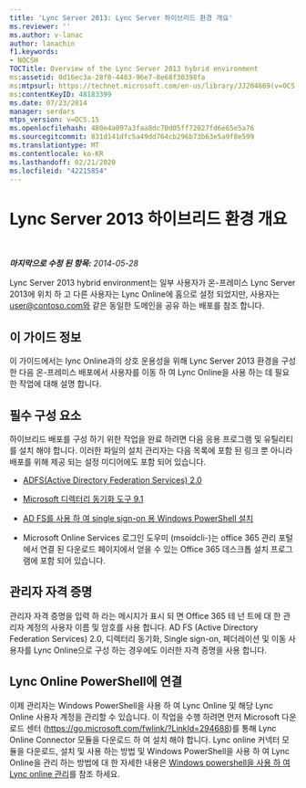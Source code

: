 ```yaml
---
title: 'Lync Server 2013: Lync Server 하이브리드 환경 개요'
ms.reviewer: ''
ms.author: v-lanac
author: lanachin
f1.keywords:
- NOCSH
TOCTitle: Overview of the Lync Server 2013 hybrid environment
ms:assetid: 0d16ec3a-28f0-4483-96e7-8e68f30398fa
ms:mtpsurl: https://technet.microsoft.com/en-us/library/JJ204669(v=OCS.15)
ms:contentKeyID: 48183399
ms.date: 07/23/2014
manager: serdars
mtps_version: v=OCS.15
ms.openlocfilehash: 480e4a097a3faa8dc70d05ff72027fd6e65e5a76
ms.sourcegitcommit: 831d141dfc5a49dd764cb296b73b63e5a9f8e599
ms.translationtype: MT
ms.contentlocale: ko-KR
ms.lasthandoff: 02/21/2020
ms.locfileid: "42215854"
---
```

<div data-xmlns="http://www.w3.org/1999/xhtml">

<div class="topic" data-xmlns="http://www.w3.org/1999/xhtml" data-msxsl="urn:schemas-microsoft-com:xslt" data-cs="https://msdn.microsoft.com/">

<div data-asp="https://msdn2.microsoft.com/asp">

# <a name="overview-of-the-lync-server-2013-hybrid-environment"></a>Lync Server 2013 하이브리드 환경 개요

</div>

<div id="mainSection">

<div id="mainBody">

<span> </span>

_**마지막으로 수정 된 항목:** 2014-05-28_

Lync Server 2013 hybrid environment는 일부 사용자가 온-프레미스 Lync Server 2013에 위치 하 고 다른 사용자는 Lync Online에 홈으로 설정 되었지만, 사용자는 user@contoso.com와 같은 동일한 도메인을 공유 하는 배포를 참조 합니다.

<div>

## <a name="about-this-guide"></a>이 가이드 정보

이 가이드에서는 lync Online과의 상호 운용성을 위해 Lync Server 2013 환경을 구성한 다음 온-프레미스 배포에서 사용자를 이동 하 여 Lync Online을 사용 하는 데 필요한 작업에 대해 설명 합니다.

</div>

<div>

## <a name="prerequisites"></a>필수 구성 요소

하이브리드 배포를 구성 하기 위한 작업을 완료 하려면 다음 응용 프로그램 및 유틸리티를 설치 해야 합니다. 이러한 파일의 설치 관리자는 다음 목록에 포함 된 링크 뿐 아니라 배포를 위해 제공 되는 설정 미디어에도 포함 되어 있습니다.

  - [ADFS(Active Directory Federation Services) 2.0](https://go.microsoft.com/fwlink/p/?linkid=257305)

  - [Microsoft 디렉터리 동기화 도구 9.1](https://go.microsoft.com/fwlink/p/?linkid=257307)

  - [AD FS를 사용 하 여 single sign-on 용 Windows PowerShell 설치](https://go.microsoft.com/fwlink/p/?linkid=398710)

  - Microsoft Online Services 로그인 도우미 (msoidcli-)는 office 365 관리 포털에서 연결 된 다운로드 페이지에서 얻을 수 있는 Office 365 데스크톱 설치 프로그램에 포함 되어 있습니다.

</div>

<div>

## <a name="administrator-credentials"></a>관리자 자격 증명

관리자 자격 증명을 입력 하 라는 메시지가 표시 되 면 Office 365 테 넌 트에 대 한 관리자 계정의 사용자 이름 및 암호를 사용 합니다. AD FS (Active Directory Federation Services) 2.0, 디렉터리 동기화, Single sign-on, 페더레이션 및 이동 사용자를 Lync Online으로 구성 하는 경우에도 이러한 자격 증명을 사용 합니다.

</div>

<div>

## <a name="connecting-to-lync-online-powershell"></a>Lync Online PowerShell에 연결

이제 관리자는 Windows PowerShell을 사용 하 여 Lync Online 및 해당 Lync Online 사용자 계정을 관리할 수 있습니다. 이 작업을 수행 하려면 먼저 Microsoft 다운로드 센터 (https://go.microsoft.com/fwlink/?LinkId=294688)를 통해 Lync Online Connector 모듈을 다운로드 하 여 설치 해야 합니다. Lync online 커넥터 모듈을 다운로드, 설치 및 사용 하는 방법 및 Windows PowerShell을 사용 하 여 Lync Online을 관리 하는 방법에 대 한 자세한 내용은 [Windows powershell을 사용 하 여 Lync online 관리](https://docs.microsoft.com/SkypeForBusiness/set-up-your-computer-for-windows-powershell/set-up-your-computer-for-windows-powershell)를 참조 하세요.

</div>

</div>

<span> </span>

</div>

</div>

</div>

